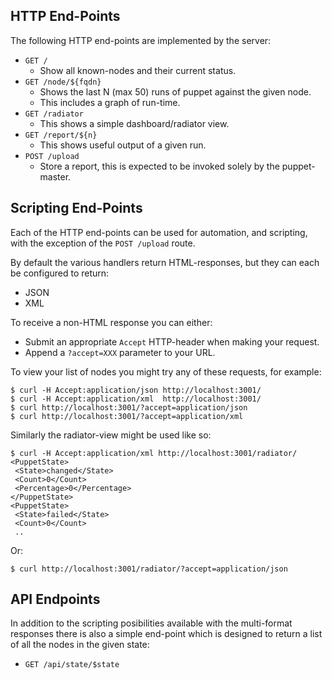 HTTP End-Points
---------------

The following HTTP end-points are implemented by the server:

* `GET /`
  * Show all known-nodes and their current status.
* `GET /node/${fqdn}`
   * Shows the last N (max 50) runs of puppet against the given node.
   * This includes a graph of run-time.
* `GET /radiator`
   * This shows a simple dashboard/radiator view.
* `GET /report/${n}`
   * This shows useful output of a given run.
* `POST /upload`
   * Store a report, this is expected to be invoked solely by the puppet-master.


Scripting End-Points
--------------------

Each of the HTTP end-points can be used for automation, and scripting, with the exception of the `POST /upload` route.

By default the various handlers return HTML-responses, but they can each be configured to return:

* JSON
* XML

To receive a non-HTML response you can either:

* Submit an appropriate `Accept` HTTP-header when making your request.
* Append a `?accept=XXX` parameter to your URL.

To view your list of nodes you might try any of these requests, for example:

    $ curl -H Accept:application/json http://localhost:3001/
    $ curl -H Accept:application/xml  http://localhost:3001/
    $ curl http://localhost:3001/?accept=application/json
    $ curl http://localhost:3001/?accept=application/xml

Similarly the radiator-view might be used like so:

    $ curl -H Accept:application/xml http://localhost:3001/radiator/
    <PuppetState>
     <State>changed</State>
     <Count>0</Count>
     <Percentage>0</Percentage>
    </PuppetState>
    <PuppetState>
     <State>failed</State>
     <Count>0</Count>
     ..

Or:

    $ curl http://localhost:3001/radiator/?accept=application/json



API Endpoints
-------------

In addition to the scripting posibilities available with the multi-format
responses there is also  a simple end-point which is designed to return a
list of all the nodes in the given state:

* `GET /api/state/$state`

